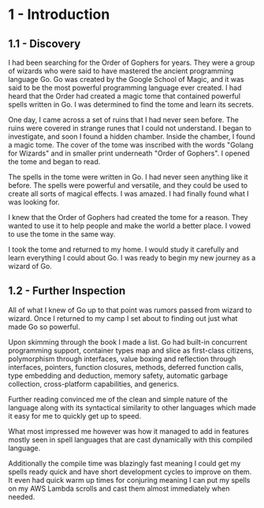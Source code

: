 # 1 - Introduction

## 1.1 - Discovery

I had been searching for the Order of Gophers for years. They were a group of wizards who were said to have mastered the ancient programming language Go. Go was created by the Google School of Magic, and it was said to be the most powerful programming language ever created. I had heard that the Order had created a magic tome that contained powerful spells written in Go. I was determined to find the tome and learn its secrets.

One day, I came across a set of ruins that I had never seen before. The ruins were covered in strange runes that I could not understand. I began to investigate, and soon I found a hidden chamber. Inside the chamber, I found a magic tome. The cover of the tome was inscribed with the words "Golang for Wizards" and in smaller print underneath "Order of Gophers". I opened the tome and began to read.

The spells in the tome were written in Go. I had never seen anything like it before. The spells were powerful and versatile, and they could be used to create all sorts of magical effects. I was amazed. I had finally found what I was looking for.

I knew that the Order of Gophers had created the tome for a reason. They wanted to use it to help people and make the world a better place. I vowed to use the tome in the same way.

I took the tome and returned to my home. I would study it carefully and learn everything I could about Go. I was ready to begin my new journey as a wizard of Go.

## 1.2 - Further Inspection

All of what I knew of Go up to that point was rumors passed from wizard to wizard. Once I returned to my camp I set about to finding out just what made Go so powerful.

Upon skimming through the book I made a list. Go had built-in concurrent programming support, container types map and slice as first-class citizens, polymorphism through interfaces, value boxing and reflection through interfaces, pointers, function closures, methods, deferred function calls, type embedding and deduction, memory safety, automatic garbage collection, cross-platform capabilities, and generics. 

Further reading convinced me of the clean and simple nature of the language along with its syntactical similarity to other languages which made it easy for me to quickly get up to speed.

What most impressed me however was how it managed to add in features mostly seen in spell languages that are cast dynamically with this compiled language.

Additionally the compile time was blazingly fast meaning I could get my spells ready quick and have short development cycles to improve on them. It even had quick warm up times for conjuring meaning I can put my spells on my AWS Lambda scrolls and cast them almost immediately when needed.